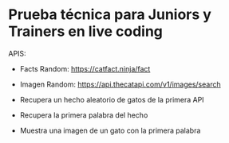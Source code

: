 # Prueba técnica para Juniors y Trainers en live coding
APIS: 
- Facts Random: https://catfact.ninja/fact
- Imagen Random: https://api.thecatapi.com/v1/images/search

- Recupera un hecho aleatorio de gatos de la primera API
- Recupera la primera palabra del hecho
- Muestra una imagen de un gato con la primera palabra
